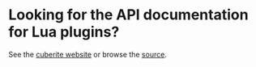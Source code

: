 # Looking for the API documentation for Lua plugins?

See the [cuberite website](https://api.cuberite.org/) or browse the [source](https://github.com/cuberite/cuberite/tree/master/Server/Plugins/APIDump).
